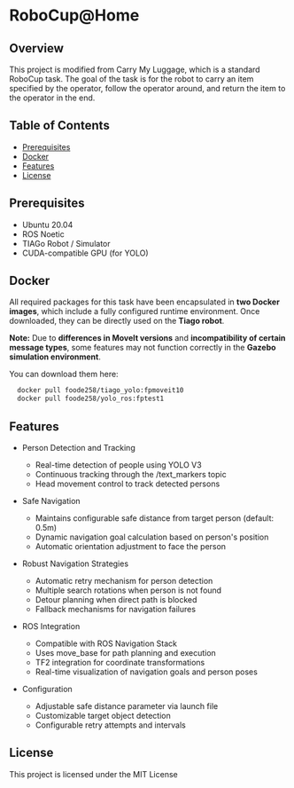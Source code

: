 # RoboCup@Home

## Overview
This project is modified from Carry My Luggage, which is a standard RoboCup task. The goal of the task is for the robot to carry an item specified by the operator, follow the operator around, and return the item to the operator in the end. 
## Table of Contents
- [Prerequisites](#prerequisites)
- [Docker](#Docker)
- [Features](#features)
- [License](#license)

## Prerequisites
- Ubuntu 20.04
- ROS Noetic
- TIAGo Robot / Simulator
- CUDA-compatible GPU (for YOLO)

## Docker
All required packages for this task have been encapsulated in **two Docker images**, which include a fully configured runtime environment. Once downloaded, they can be directly used on the **Tiago robot**.  

**Note:** Due to **differences in MoveIt versions** and **incompatibility of certain message types**, some features may not function correctly in the **Gazebo simulation environment**.  

You can download them here:  
```bash
  docker pull foode258/tiago_yolo:fpmoveit10
  docker pull foode258/yolo_ros:fptest1
```


## Features
- Person Detection and Tracking
  - Real-time detection of people using YOLO V3
  - Continuous tracking through the /text_markers topic
  - Head movement control to track detected persons

- Safe Navigation
  - Maintains configurable safe distance from target person (default: 0.5m)
  - Dynamic navigation goal calculation based on person's position
  - Automatic orientation adjustment to face the person

- Robust Navigation Strategies
  - Automatic retry mechanism for person detection
  - Multiple search rotations when person is not found
  - Detour planning when direct path is blocked
  - Fallback mechanisms for navigation failures

- ROS Integration
  - Compatible with ROS Navigation Stack
  - Uses move_base for path planning and execution 
  - TF2 integration for coordinate transformations
  - Real-time visualization of navigation goals and person poses

- Configuration
  - Adjustable safe distance parameter via launch file
  - Customizable target object detection
  - Configurable retry attempts and intervals


## License

This project is licensed under the MIT License 
